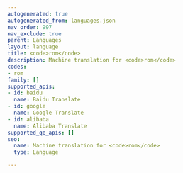 ```yaml
---
autogenerated: true
autogenerated_from: languages.json
nav_order: 997
nav_exclude: true
parent: Languages
layout: language
title: <code>rom</code>
description: Machine translation for <code>rom</code>
codes:
- rom
family: []
supported_apis:
- id: baidu
  name: Baidu Translate
- id: google
  name: Google Translate
- id: alibaba
  name: Alibaba Translate
supported_qe_apis: []
seo:
  name: Machine translation for <code>rom</code>
  type: Language

---
```


